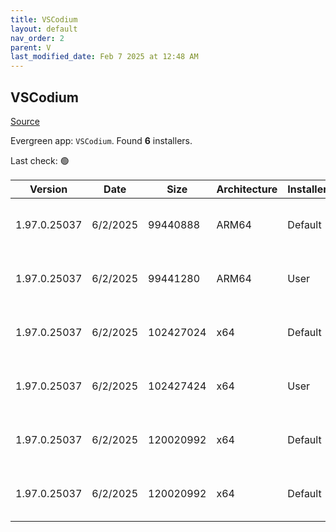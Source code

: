 ```yaml
---
title: VSCodium
layout: default
nav_order: 2
parent: V
last_modified_date: Feb 7 2025 at 12:48 AM
---
```


## VSCodium

[Source](https://vscodium.com)

Evergreen app: `VSCodium`. Found **6** installers.

Last check: 🟢

| Version      | Date     | Size      | Architecture | InstallerType | Type | URI                                                                                                                                                                                                                                      |
| ------------ | -------- | --------- | ------------ | ------------- | ---- | ---------------------------------------------------------------------------------------------------------------------------------------------------------------------------------------------------------------------------------------- |
| 1.97.0.25037 | 6/2/2025 | 99440888  | ARM64        | Default       | exe  | [https://github.com/VSCodium/vscodium/releases/download/1.97.0.25037/VSCodiumSetup-arm64-1.97.0.25037.exe](https://github.com/VSCodium/vscodium/releases/download/1.97.0.25037/VSCodiumSetup-arm64-1.97.0.25037.exe)                     |
| 1.97.0.25037 | 6/2/2025 | 99441280  | ARM64        | User          | exe  | [https://github.com/VSCodium/vscodium/releases/download/1.97.0.25037/VSCodiumUserSetup-arm64-1.97.0.25037.exe](https://github.com/VSCodium/vscodium/releases/download/1.97.0.25037/VSCodiumUserSetup-arm64-1.97.0.25037.exe)             |
| 1.97.0.25037 | 6/2/2025 | 102427024 | x64          | Default       | exe  | [https://github.com/VSCodium/vscodium/releases/download/1.97.0.25037/VSCodiumSetup-x64-1.97.0.25037.exe](https://github.com/VSCodium/vscodium/releases/download/1.97.0.25037/VSCodiumSetup-x64-1.97.0.25037.exe)                         |
| 1.97.0.25037 | 6/2/2025 | 102427424 | x64          | User          | exe  | [https://github.com/VSCodium/vscodium/releases/download/1.97.0.25037/VSCodiumUserSetup-x64-1.97.0.25037.exe](https://github.com/VSCodium/vscodium/releases/download/1.97.0.25037/VSCodiumUserSetup-x64-1.97.0.25037.exe)                 |
| 1.97.0.25037 | 6/2/2025 | 120020992 | x64          | Default       | msi  | [https://github.com/VSCodium/vscodium/releases/download/1.97.0.25037/VSCodium-x64-1.97.0.25037.msi](https://github.com/VSCodium/vscodium/releases/download/1.97.0.25037/VSCodium-x64-1.97.0.25037.msi)                                   |
| 1.97.0.25037 | 6/2/2025 | 120020992 | x64          | Default       | msi  | [https://github.com/VSCodium/vscodium/releases/download/1.97.0.25037/VSCodium-x64-updates-disabled-1.97.0.25037.msi](https://github.com/VSCodium/vscodium/releases/download/1.97.0.25037/VSCodium-x64-updates-disabled-1.97.0.25037.msi) |
